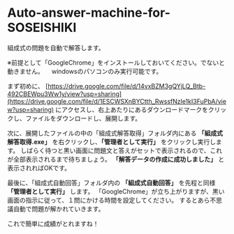 # Auto-answer-machine-for-SOSEISHIKI
組成式の問題を自動で解答します。

※前提として「GoogleChrome」をインストールしておいてください。でないと動きません。
　windowsのパソコンのみ実行可能です。

まず初めに、
[https://drive.google.com/file/d/14vxBZM3gQYjLQ_Btb-492CBEWpu3Ww1y/view?usp=sharing](https://drive.google.com/file/d/1ESCWSXnBYCtth_RwssfNzle1kI3FuPbA/view?usp=sharing)
にアクセスし、右上あたりにあるダウンロードマークをクリックし、ファイルをダウンロードし、展開します。

次に、展開したファイルの中の「組成式解答取得」フォルダ内にある **「組成式解答取得.exe」** を右クリックし、**「管理者として実行」** をクリックし実行します。
しばらく待つと黒い画面に問題文と答えがセットで表示されるので、これが全部表示されるまで待ちましょう。
**「解答データの作成に成功しました」** と表示されればOKです。

最後に、「組成式自動回答」フォルダ内の **「組成式自動回答」** を先程と同様 **「管理者として実行」** します。
「GoogleChrome」が立ち上がりますが、黒い画面の指示に従って、１問にかける時間を設定してください。
するとあら不思議自動で問題が解かれていきます。

これで簡単に成績がとれますね！
